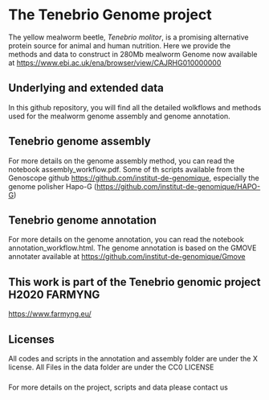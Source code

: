 # The Tenebrio Genome project
The yellow mealworm beetle, <i>Tenebrio molitor</i>, is a promising alternative protein source for animal and human nutrition. Here we provide the methods and data to construct in 280Mb mealworm Genome now available at https://www.ebi.ac.uk/ena/browser/view/CAJRHG010000000

## Underlying and extended data
In this github repository, you will find all the detailed wolkflows and methods used for the mealworm genome assembly and genome annotation.

## Tenebrio genome assembly
For more details on the genome assembly method, you can read the notebook assembly_workflow.pdf. Some of th scripts available from the Genoscope github https://github.com/institut-de-genomique, especially the genome polisher Hapo-G (https://github.com/institut-de-genomique/HAPO-G) 
## Tenebrio genome annotation
For more details on the genome annotation, you can read the notebook annotation_workflow.html. The genome annotation is based on the GMOVE annotater available at https://github.com/institut-de-genomique/Gmove
## This work is part of the Tenebrio genomic project H2020 FARMYNG
https://www.farmyng.eu/ 

## Licenses
All codes and scripts in the annotation and assembly folder are under the X license. All Files in the data folder are under the CC0 LICENSE



###
For more details on the project, scripts and data please contact us


